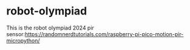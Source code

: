 # robot-olympiad
This is the robot olympiad 2024
pir sensor:https://randomnerdtutorials.com/raspberry-pi-pico-motion-pir-micropython/
